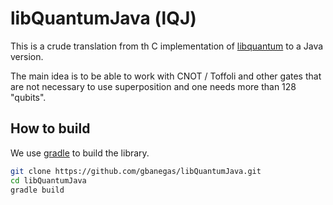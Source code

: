 # libQuantumJava (lQJ)

This is a crude translation from th C implementation of [libquantum](http://www.libquantum.de/) to a Java version. 

The main idea is to be able to work with CNOT / Toffoli  and other gates that are not necessary to use superposition and one needs more than 128 "qubits". 

## How to build

We use [gradle](https://gradle.org/) to build the library. 

 
```bash
git clone https://github.com/gbanegas/libQuantumJava.git
cd libQuantumJava
gradle build

```
